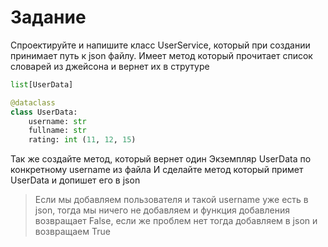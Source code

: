 # Задание
Спроектируйте и напишите класс UserService, который при создании принимает путь к json файлу.
Имеет метод который прочитает список словарей из джейсона и вернет их в струтуре
```python
list[UserData]

@dataclass
class UserData:
    username: str
    fullname: str
    rating: int (11, 12, 15)
```
Так же создайте метод, который вернет один Экземпляр
UserData по конкретному username из файла
И сделайте метод который примет UserData и допишет его в json

> Если мы добавляем пользователя и такой username уже есть в json, тогда мы ничего не добавляем и функция добавления возвращает False, если же проблем нет тогда добавляем в json и возвращаем True
